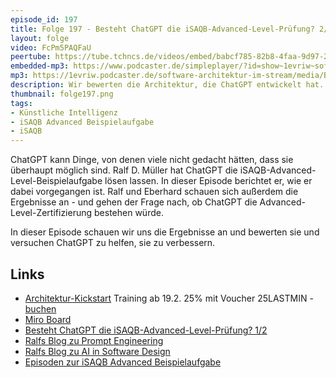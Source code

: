 ```yaml
---
episode_id: 197
title: Folge 197 - Besteht ChatGPT die iSAQB-Advanced-Level-Prüfung? 2/2 mit Ralf D. Müller
layout: folge
video: FcPm5PAQFaU
peertube: https://tube.tchncs.de/videos/embed/babcf785-82b8-4faa-9d97-2325470e83c7
embedded-mp3: https://www.podcaster.de/simpleplayer/?id=show~1evriw~software-architektur-im-stream~pod-0ed6a4d7dba0cfd61cdb535acc&v=1705687775
mp3: https://1evriw.podcaster.de/software-architektur-im-stream/media/Besteht_ChatGPT_die_iSAQB-Advanced-Level-Pruefung_2_mit_Ralf_D-_Mueller.mp3
description: Wir bewerten die Architektur, die ChatGPT entwickelt hat.
thumbnail: folge197.png
tags:
- Künstliche Intelligenz
- iSAQB Advanced Beispielaufgabe
- iSAQB
---
```


ChatGPT kann Dinge, von denen viele nicht gedacht hätten, dass sie
überhaupt möglich sind. Ralf D. Müller hat ChatGPT die
iSAQB-Advanced-Level-Beispielaufgabe lösen lassen. In dieser Episode
berichtet er, wie er dabei vorgegangen ist. Ralf und Eberhard schauen
sich außerdem die Ergebnisse an - und gehen der Frage nach, ob ChatGPT
die Advanced-Level-Zertifizierung bestehen würde. 

In dieser Episode schauen wir uns die Ergebnisse an und bewerten sie
und versuchen ChatGPT zu helfen, sie zu verbessern.

## Links

* [Architektur-Kickstart](https://www.socreatory.com/de/trainings/arch-kickstart)
  Training ab 19.2. 25% mit Voucher 25LASTMIN - [buchen](https://pretix.eu/socreatory/arch-kickstart--online/redeem?voucher=25LASTMIN&subevent=3973065)
* [Miro Board](/sketchnotes/folge197-miro.pdf)
* [Besteht ChatGPT die iSAQB-Advanced-Level-Prüfung? 1/2](/2023/12/15/folge193.html)
* [Ralfs Blog zu Prompt Engineering](https://techstories.dbsystel.de/blog/2023/2023-11-08-prompt-engineering.html)
* [Ralfs Blog zu AI in Software Design](https://techstories.dbsystel.de/blog/2023/2023-11-29-AI-in-Software-Design.html)
* [Episoden zur iSAQB Advanced Beispielaufgabe](https://software-architektur.tv/tags.html#iSAQB%20Advanced%20Beispielaufgabe)
